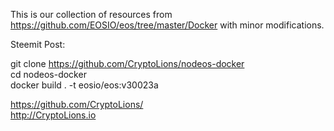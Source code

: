 This is our collection of resources from https://github.com/EOSIO/eos/tree/master/Docker with minor modifications.


Steemit Post: 

git clone https://github.com/CryptoLions/nodeos-docker  
cd nodeos-docker  
docker build . -t eosio/eos:v30023a  


https://github.com/CryptoLions/  
http://CryptoLions.io
